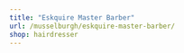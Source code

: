 ```yaml
---
title: "Eskquire Master Barber"
url: /musselburgh/eskquire-master-barber/
shop: hairdresser
---
```

